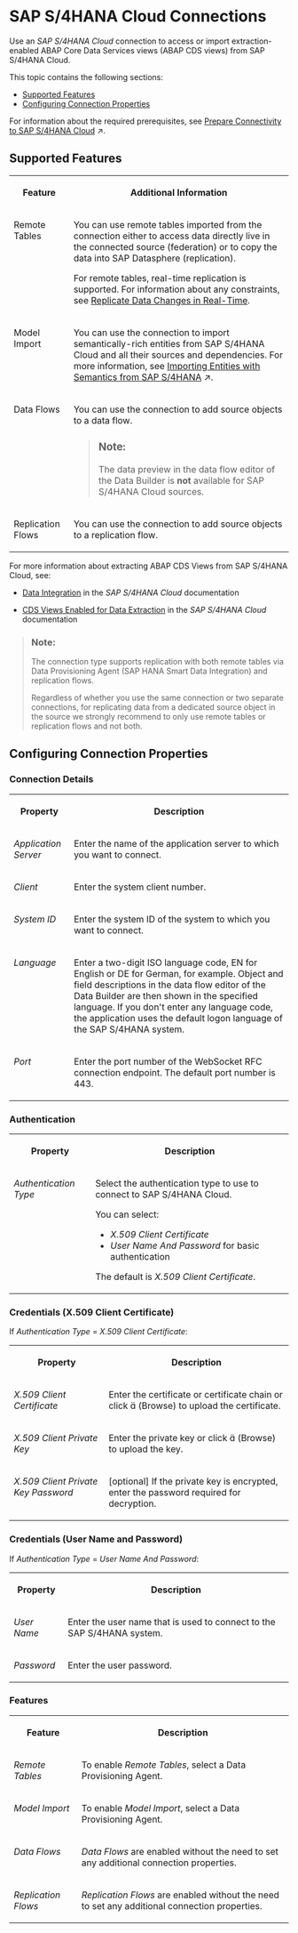 <!-- loioa98e5ffdf47c44d9a845dca01a18bd82 -->

<link rel="stylesheet" type="text/css" href="../css/sap-icons.css"/>

# SAP S/4HANA Cloud Connections

Use an *SAP S/4HANA Cloud* connection to access or import extraction-enabled ABAP Core Data Services views \(ABAP CDS views\) from SAP S/4HANA Cloud.



This topic contains the following sections:

-   [Supported Features](sap-s-4hana-cloud-connections-a98e5ff.md#loioa98e5ffdf47c44d9a845dca01a18bd82__S4_Cloud_usage)
-   [Configuring Connection Properties](sap-s-4hana-cloud-connections-a98e5ff.md#loioa98e5ffdf47c44d9a845dca01a18bd82__connection_properties)

For information about the required prerequisites, see [Prepare Connectivity to SAP S/4HANA Cloud](https://help.sap.com/viewer/935116dd7c324355803d4b85809cec97/DEV_CURRENT/en-US/abb159e027184c98a54fc1b2a88dd3f5.html "To be able to successfully validate and use a connection to SAP S/4HANA Cloud, certain preparations have to be made.") :arrow_upper_right:.



<a name="loioa98e5ffdf47c44d9a845dca01a18bd82__S4_Cloud_usage"/>

## Supported Features


<table>
<tr>
<th valign="top">

Feature

</th>
<th valign="top">

Additional Information

</th>
</tr>
<tr>
<td valign="top">

Remote Tables

</td>
<td valign="top">

You can use remote tables imported from the connection either to access data directly live in the connected source \(federation\) or to copy the data into SAP Datasphere \(replication\).

For remote tables, real-time replication is supported. For information about any constraints, see [Replicate Data Changes in Real-Time](../Data-Integration-Monitor/replicate-data-changes-in-real-time-441d327.md).

</td>
</tr>
<tr>
<td valign="top">

Model Import

</td>
<td valign="top">

You can use the connection to import semantically-rich entities from SAP S/4HANA Cloud and all their sources and dependencies. For more information, see [Importing Entities with Semantics from SAP S/4HANA](https://help.sap.com/viewer/24f836070a704022a40c15442163e5cf/DEV_CURRENT/en-US/845fedbd28574aa8b84239df848936f6.html "You can use the Import Entities wizard to load metadata from your SAP S/4HANA Cloud and SAP S/4HANA on-premise connections via semantically-rich objects. The wizard creates Business Builder and Data Builder entities (along with all the objects on which they depend) in SAP Datasphere.") :arrow_upper_right:. 

</td>
</tr>
<tr>
<td valign="top">

Data Flows

</td>
<td valign="top">

You can use the connection to add source objects to a data flow.

> ### Note:  
> The data preview in the data flow editor of the Data Builder is **not** available for SAP S/4HANA Cloud sources.



</td>
</tr>
<tr>
<td valign="top">

Replication Flows

</td>
<td valign="top">

You can use the connection to add source objects to a replication flow. 

</td>
</tr>
</table>

For more information about extracting ABAP CDS Views from SAP S/4HANA Cloud, see:

-   [Data Integration](https://help.sap.com/viewer/0f69f8fb28ac4bf48d2b57b9637e81fa/latest/en-US/c3a5da91691d4ebd89748d9f40af7a4c.html) in the *SAP S/4HANA Cloud* documentation

-   [CDS Views Enabled for Data Extraction](https://help.sap.com/viewer/0f69f8fb28ac4bf48d2b57b9637e81fa/latest/en-US/870d66c6bfc44d6c9f128c888f0c7957.html) in the *SAP S/4HANA Cloud* documentation


> ### Note:  
> The connection type supports replication with both remote tables via Data Provisioning Agent \(SAP HANA Smart Data Integration\) and replication flows.
> 
> Regardless of whether you use the same connection or two separate connections, for replicating data from a dedicated source object in the source we strongly recommend to only use remote tables or replication flows and not both.



<a name="loioa98e5ffdf47c44d9a845dca01a18bd82__connection_properties"/>

## Configuring Connection Properties



### Connection Details


<table>
<tr>
<th valign="top">

Property

</th>
<th valign="top">

Description

</th>
</tr>
<tr>
<td valign="top">

*Application Server*

</td>
<td valign="top">

Enter the name of the application server to which you want to connect.

</td>
</tr>
<tr>
<td valign="top">

*Client*

</td>
<td valign="top">

Enter the system client number.

</td>
</tr>
<tr>
<td valign="top">

*System ID*

</td>
<td valign="top">

Enter the system ID of the system to which you want to connect.

</td>
</tr>
<tr>
<td valign="top">

*Language*

</td>
<td valign="top">

Enter a two-digit ISO language code, EN for English or DE for German, for example. Object and field descriptions in the data flow editor of the Data Builder are then shown in the specified language. If you don't enter any language code, the application uses the default logon language of the SAP S/4HANA system.

</td>
</tr>
<tr>
<td valign="top">

*Port*

</td>
<td valign="top">

Enter the port number of the WebSocket RFC connection endpoint. The default port number is 443.

</td>
</tr>
</table>



### Authentication


<table>
<tr>
<th valign="top">

Property

</th>
<th valign="top">

Description

</th>
</tr>
<tr>
<td valign="top">

*Authentication Type*

</td>
<td valign="top">

Select the authentication type to use to connect to SAP S/4HANA Cloud. 

You can select:

-   *X.509 Client Certificate* 
-   *User Name And Password* for basic authentication

The default is *X.509 Client Certificate*.

</td>
</tr>
</table>



### Credentials \(X.509 Client Certificate\)

If *Authentication Type* = *X.509 Client Certificate*:


<table>
<tr>
<th valign="top">

Property

</th>
<th valign="top">

Description

</th>
</tr>
<tr>
<td valign="top">

*X.509 Client Certificate*

</td>
<td valign="top">

Enter the certificate or certificate chain or click <span class="SAP-icons"></span> \(Browse\) to upload the certificate.

</td>
</tr>
<tr>
<td valign="top">

*X.509 Client Private Key*

</td>
<td valign="top">

Enter the private key or click <span class="SAP-icons"></span> \(Browse\) to upload the key.

</td>
</tr>
<tr>
<td valign="top">

*X.509 Client Private Key Password*

</td>
<td valign="top">

\[optional\] If the private key is encrypted, enter the password required for decryption.

</td>
</tr>
</table>



### Credentials \(User Name and Password\)

If *Authentication Type* = *User Name And Password*:


<table>
<tr>
<th valign="top">

Property

</th>
<th valign="top">

Description

</th>
</tr>
<tr>
<td valign="top">

*User Name*

</td>
<td valign="top">

Enter the user name that is used to connect to the SAP S/4HANA system.

</td>
</tr>
<tr>
<td valign="top">

*Password*

</td>
<td valign="top">

Enter the user password.

</td>
</tr>
</table>



### Features


<table>
<tr>
<th valign="top">

Feature

</th>
<th valign="top">

Description

</th>
</tr>
<tr>
<td valign="top">

*Remote Tables*

</td>
<td valign="top">

To enable *Remote Tables*, select a Data Provisioning Agent. 

</td>
</tr>
<tr>
<td valign="top">

*Model Import*

</td>
<td valign="top">

To enable *Model Import*, select a Data Provisioning Agent. 

</td>
</tr>
<tr>
<td valign="top">

*Data Flows*

</td>
<td valign="top">

*Data Flows* are enabled without the need to set any additional connection properties. 

</td>
</tr>
<tr>
<td valign="top">

*Replication Flows*

</td>
<td valign="top">

*Replication Flows* are enabled without the need to set any additional connection properties. 

</td>
</tr>
</table>

